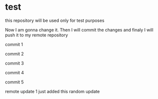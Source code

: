 # test
this repository will be used only for test purposes

Now I am gonna change it. Then I will commit the changes 
and finaly I will push it to my remote repository

commit 1

commit 2

commit 3 

commit 4

commit 5

remote update 1
just added this random update
